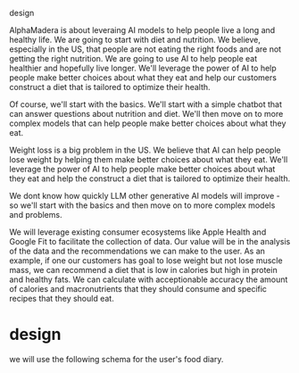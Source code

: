 design

AlphaMadera is about leveraing AI models to help people live a long and healthy life.  We are going to start with diet and nutrition. We believe, especially in the US, that people are not eating the right foods and are not getting the right nutrition.  We are going to use AI to help people eat healthier and hopefully live longer. We'll leverage the power of AI to help people make better choices about what they eat and help our customers construct a diet that is tailored to optimize their health.

Of course, we'll start with the basics.  We'll start with a simple chatbot that can answer questions about nutrition and diet.  We'll then move on to more complex models that can help people make better choices about what they eat.

Weight loss is a big problem in the US.  We believe that AI can help people lose weight by helping them make better choices about what they eat.  We'll leverage the power of AI to help people make better choices about what they eat and help the construct a diet that is tailored to optimize their health.

We dont know how quickly LLM other generative AI models will improve - so we'll start with the basics and then move on to more complex models and problems.

We will leverage existing consumer ecosystems like Apple Health and Google Fit to facilitate the collection of data. Our value will be in the analysis of the data and the recommendations we can make to the user. As an example, if one our customers has goal to lose weight but not lose muscle mass, we can recommend a diet that is low in calories but high in protein and healthy fats. We can calculate with acceptionable accuracy the amount of calories and macronutrients that they should consume and specific recipes that they should eat.

# design

we will use the following schema for the user's food diary.

```json